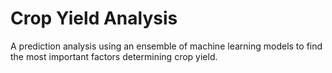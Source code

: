 # Crop Yield Analysis
A prediction analysis using an ensemble of machine learning models to find the most important factors determining crop yield.
